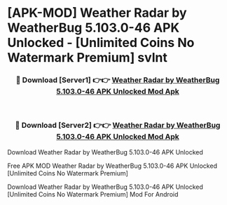 # [APK-MOD] Weather Radar by WeatherBug 5.103.0-46 APK Unlocked - [Unlimited Coins No Watermark Premium] svlnt



<div align="center">
<h3>🔴 Download [Server1] 👉👉 <a href="https://momento.my/?title=Weather_Radar_by_WeatherBug_5.103.0-46_APK_Unlocked">Weather Radar by WeatherBug 5.103.0-46 APK Unlocked Mod Apk</a></h3><br>

<h3>🔴 Download [Server2] 👉👉 <a href="https://momento.my/?title=Weather_Radar_by_WeatherBug_5.103.0-46_APK_Unlocked">Weather Radar by WeatherBug 5.103.0-46 APK Unlocked Mod Apk</a></h3>
</div>



Download Weather Radar by WeatherBug 5.103.0-46 APK Unlocked 

Free APK MOD Weather Radar by WeatherBug 5.103.0-46 APK Unlocked [Unlimited Coins No Watermark Premium]

Download Weather Radar by WeatherBug 5.103.0-46 APK Unlocked [Unlimited Coins No Watermark Premium] Mod For Android
